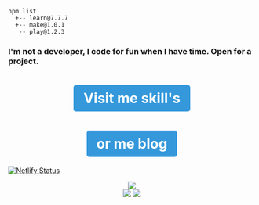   <meta charset="utf-8">
  <meta name="viewport" content="width=device-width, initial-scale=1.0">
  <body>


    npm list
      +-- learn@7.7.7 
      +-- make@1.0.1 
       -- play@1.2.3

<h3 align="left">I'm not a developer, I code for fun when I have time. Open for a project.</h3>

<h1 align="center"><a href="https://berru-g.github.io/berru-g/" style="display: inline-block; padding: 10px 20px; background-color: #3498db; color: white; text-decoration: none; border-radius: 5px; font-weight: bold; transition: background-color 0.3s;">Visit me skill's</a></h1>

<h1 align="center"><a href="https://savoir-relatif-et-absolu.netlify.app" style="display: inline-block; padding: 10px 20px; background-color: #3498db; color: white; text-decoration: none; border-radius: 5px; font-weight: bold; transition: background-color 0.3s;">or me blog</a></h1>

[![Netlify Status](https://api.netlify.com/api/v1/badges/e6d8257e-d747-418b-bf43-189593a86851/deploy-status)](https://app.netlify.com/sites/mes-dimanches-avec-chatgpt/deploys)
<div align=center>
 <img src="https://github-readme-stats.vercel.app/api/top-langs/?username=berru-g&text_color=a1a1a1&bg_color=a7a7a700&hide_border=true&title_color=a1a1a1&custom_title=Favorite-language&langs_count=10&card_height=100&layout=compact"/>
</div>
<div align=center>
  <img src="https://img.shields.io/github/stars/berru-g" />
  <img src="https://img.shields.io/github/forks/berru-g" />
</div>
</body>
